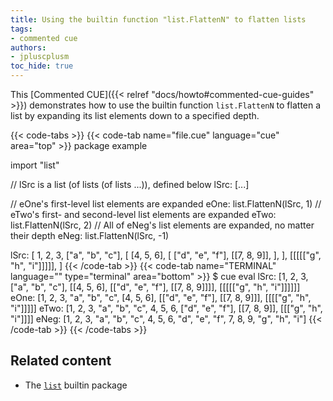 ```yaml
---
title: Using the builtin function "list.FlattenN" to flatten lists
tags:
- commented cue
authors:
- jpluscplusm
toc_hide: true
---
```


This [Commented CUE]({{< relref "docs/howto#commented-cue-guides" >}})
demonstrates how to use the builtin function `list.FlattenN` to flatten a list
by expanding its list elements down to a specified depth.

{{< code-tabs >}}
{{< code-tab name="file.cue" language="cue"  area="top" >}}
package example

import "list"

// lSrc is a list (of lists (of lists ...)), defined below
lSrc: [...]

// eOne's first-level list elements are expanded
eOne: list.FlattenN(lSrc, 1)
// eTwo's first- and second-level list elements are expanded
eTwo: list.FlattenN(lSrc, 2)
// All of eNeg's list elements are expanded, no matter their depth
eNeg: list.FlattenN(lSrc, -1)

lSrc: [
	1, 2, 3,
	["a", "b", "c"],
	[
		[4, 5, 6],
		[
			["d", "e", "f"],
			[[7, 8, 9]],
		],
	],
	[[[[["g", "h", "i"]]]]],
]
{{< /code-tab >}}
{{< code-tab name="TERMINAL" language="" type="terminal" area="bottom" >}}
$ cue eval
lSrc: [1, 2, 3, ["a", "b", "c"], [[4, 5, 6], [["d", "e", "f"], [[7, 8, 9]]]], [[[[["g", "h", "i"]]]]]]
eOne: [1, 2, 3, "a", "b", "c", [4, 5, 6], [["d", "e", "f"], [[7, 8, 9]]], [[[["g", "h", "i"]]]]]
eTwo: [1, 2, 3, "a", "b", "c", 4, 5, 6, ["d", "e", "f"], [[7, 8, 9]], [[["g", "h", "i"]]]]
eNeg: [1, 2, 3, "a", "b", "c", 4, 5, 6, "d", "e", "f", 7, 8, 9, "g", "h", "i"]
{{< /code-tab >}}
{{< /code-tabs >}}

## Related content

- The [`list`](https://pkg.go.dev/cuelang.org/go/pkg/list) builtin package
